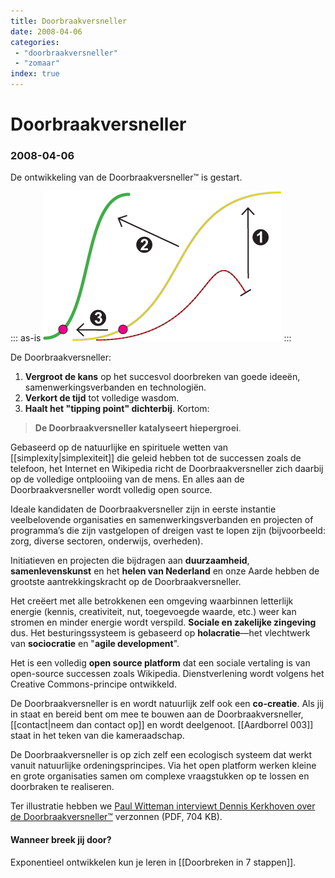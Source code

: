 ```yaml
---
title: Doorbraakversneller
date: 2008-04-06
categories:
 - "doorbraakversneller"
 - "zomaar"
index: true
---
```


# Doorbraakversneller
### 2008-04-06

De ontwikkeling van de Doorbraakversneller™ is gestart.

::: as-is
<img src="doorbraakversnellergrafiek.png">
:::

De Doorbraakversneller:
1. **Vergroot de kans** op het succesvol doorbreken van goede ideeën, samenwerkingsverbanden en technologiën.
1. **Verkort de tijd** tot volledige wasdom.
1. **Haalt het "tipping point" dichterbij**. Kortom:
> **De Doorbraakversneller katalyseert hiepergroei**.

Gebaseerd op de natuurlijke en spirituele wetten van [[simplexity|simplexiteit]] die geleid hebben tot de successen zoals de telefoon, het Internet en Wikipedia richt de Doorbraakversneller zich daarbij op de volledige ontplooiing van de mens. En alles aan de Doorbraakversneller wordt volledig open source.

Ideale kandidaten de Doorbraakversneller zijn in eerste instantie veelbelovende organisaties en samenwerkingsverbanden en projecten of programma’s die zijn vastgelopen of dreigen vast te lopen zijn (bijvoorbeeld: zorg, diverse sectoren, onderwijs, overheden).

Initiatieven en projecten die bijdragen aan **duurzaamheid**, **samenlevenskunst** en het **helen van Nederland** en onze Aarde hebben de grootste aantrekkingskracht op de Doorbraakversneller.

Het creëert met alle betrokkenen een omgeving waarbinnen letterlijk energie (kennis, creativiteit, nut, toegevoegde waarde, etc.) weer kan stromen en minder energie wordt verspild. **Sociale en zakelijke zingeving** dus. Het besturingssysteem is gebaseerd op **holacratie**—het vlechtwerk van **sociocratie** en "**agile development**".

Het is een volledig **open source platform** dat een sociale vertaling is van open-source successen zoals Wikipedia. Dienstverlening wordt volgens het Creative Commons-principe ontwikkeld.

De Doorbraakversneller is en wordt natuurlijk zelf ook een **co-creatie**. Als jij in staat en bereid bent om mee te bouwen aan de Doorbraakversneller, [[contact|neem dan contact op]] en wordt deelgenoot. [[Aardborrel 003]] staat in het teken van die kameraadschap.

De Doorbraakversneller is op zich zelf een ecologisch systeem dat werkt vanuit natuurlijke ordeningsprincipes. Via het open platform werken kleine en grote organisaties samen om complexe vraagstukken op te lossen en doorbraken te realiseren.

Ter illustratie hebben we <a href="aardbron-doorbraakversneller-interview-005.pdf" download>Paul Witteman interviewt Dennis Kerkhoven over de Doorbraakversneller™</a> verzonnen (PDF, 704 KB).

#### Wanneer breek jij door?
Exponentieel ontwikkelen kun je leren in [[Doorbreken in 7 stappen]].
